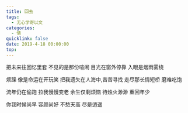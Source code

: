 ```yaml
---
title: 回去
tags:
  - 无心学寄以文
categories:
  - 情
quicklink: false
date: 2019-4-18 00:00:00
top:
---
```

把未来往回忆里套
不见的是那份喧闹
目光在窗外停靠
入眼是烟雨雾绕
<!--more-->
烦躁
像是命运在开玩笑
把我遗失在人海中,苦苦寻找
走尽那长情短桥
磨难吃饱

流年仍在偷跑
拉我慢慢变老
余生仅剩烦恼
待烛火渺渺
重回年少

你我时候尚早
容颜尚好
不愁天高
尽是逍遥
